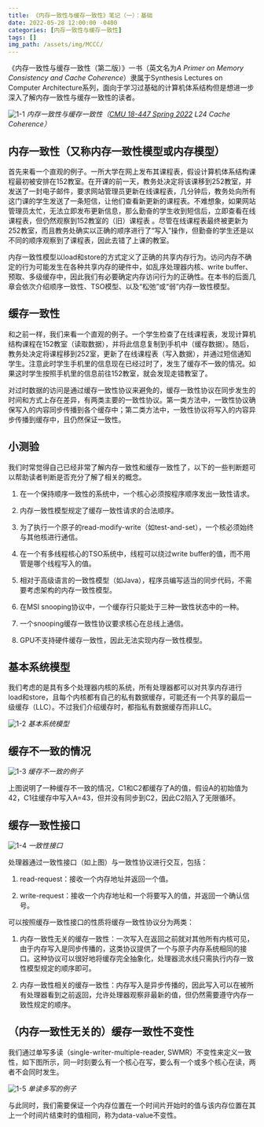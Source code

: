 ```yaml
---
title: 《内存一致性与缓存一致性》笔记（一）：基础
date: 2022-05-28 12:00:00 -0400
categories: [内存一致性与缓存一致性]
tags: []
img_path: /assets/img/MCCC/
---
```


《内存一致性与缓存一致性（第二版）》一书（英文名为*A Primer on Memory Consistency and Cache Coherence*）隶属于Synthesis Lectures on Computer Architecture系列，面向于学习过基础的计算机体系结构但是想进一步深入了解内存一致性与缓存一致性的读者。

![1-1](1-1.png)
_内存一致性与缓存一致性（[CMU 18-447 Spring 2022](http://users.ece.cmu.edu/~jhoe/doku/doku.php?id=18-447_course_schedule_spring_2022) L24 Cache Coherence）_

## 内存一致性（又称内存一致性模型或内存模型）

首先来看一个直观的例子。一所大学在网上发布其课程表，假设计算机体系结构课程最初被安排在152教室。在开课的前一天，教务处决定将该课移到252教室，并发送了一封电子邮件，要求网站管理员更新在线课程表，几分钟后，教务处向所有这门课的学生发送了一条短信，让他们查看新更新的课程表。不难想象，如果网站管理员太忙，无法立即发布更新信息，那么勤奋的学生收到短信后，立即查看在线课程表，但仍然观察到152教室的（旧）课程表 。尽管在线课程表最终被更新为252教室，而且教务处确实以正确的顺序进行了“写入”操作，但勤奋的学生还是以不同的顺序观察到了课程表，因此去错了上课的教室。

内存一致性模型以load和store的方式定义了正确的共享内存行为。访问内存不确定的行为可能发生在各种共享内存的硬件中，如乱序处理器内核、write buffer、预取、多级缓存中，因此我们有必要确定内存访问行为的正确性。在本书的后面几章会依次介绍顺序一致性、TSO模型、以及“松弛”或“弱”内存一致性模型。

## 缓存一致性

和之前一样，我们来看一个直观的例子。一个学生检查了在线课程表，发现计算机结构课程在152教室（读取数据），并将此信息复制到手机中（缓存数据）。随后，教务处决定将课程移到252室，更新了在线课程表（写入数据），并通过短信通知学生。注意此时学生手机里的信息现在已经过时了，发生了缓存不一致的情况。如果这时学生按照手机里的信息前往152教室，就会发现走错教室了。

对过时数据的访问是通过缓存一致性协议来避免的，缓存一致性协议在同步发生的时间和方式上存在差异，有两类主要的一致性协议。第一类方法中，一致性协议确保写入的内容同步传播到各个缓存中；第二类方法中，一致性协议将写入的内容异步传播到缓存中，且仍然保证一致性。

## 小测验

我们时常觉得自己已经非常了解内存一致性和缓存一致性了，以下的一些判断题可以帮助读者判断是否充分了解了相关的概念。

1. 在一个保持顺序一致性的系统中，一个核心必须按程序顺序发出一致性请求。

1. 内存一致性模型规定了缓存一致性请求的合法顺序。

1. 为了执行一个原子的read-modify-write（如test-and-set），一个核必须始终与其他核进行通信。

1. 在一个有多线程核心的TSO系统中，线程可以绕过write buffer的值，而不用管是哪个线程写入的值。

1. 相对于高级语言的一致性模型（如Java），程序员编写适当的同步代码，不需要考虑架构的内存一致性模型。

1. 在MSI snooping协议中，一个缓存行只能处于三种一致性状态中的一种。

1. 一个snooping缓存一致性协议要求核心在总线上通信。

1. GPU不支持硬件缓存一致性，因此无法实现内存一致性模型。

## 基本系统模型

我们考虑的是具有多个处理器内核的系统，所有处理器都可以对共享内存进行load和store，且每个内核都有自己的私有数据缓存，可能还有一个共享的最后一级缓存（LLC）。不过我们介绍缓存时，都指私有数据缓存而非LLC。

![1-2](1-2.png)
_基本系统模型_

## 缓存不一致的情况

![1-3](1-3.png)
_缓存不一致的例子_

上图说明了一种缓存不一致的情况，C1和C2都缓存了A的值，假设A的初始值为42，C1往缓存中写入A=43，但并没有同步到C2，因此C2陷入了无限循环。

## 缓存一致性接口

![1-4](1-4.png)
_一致性接口_

处理器通过一致性接口（如上图）与一致性协议进行交互，包括：

1. read-request：接收一个内存地址并返回一个值。

1. write-request：接收一个内存地址和一个将要写入的值，并返回一个确认信号。

可以按照缓存一致性接口的性质将缓存一致性协议分为两类：

1. 内存一致性无关的缓存一致性：一次写入在返回之前就对其他所有内核可见，由于内存写入是同步传播的，这类协议提供了一个与原子内存系统相同的接口。这种协议可以很好地将缓存完全抽象化，处理器流水线只需执行内存一致性模型规定的顺序即可。

1. 内存一致性相关的缓存一致性：内存写入是异步传播的，因此写入可以在被所有处理器看到之前返回，允许处理器观察非最新的值，但仍然需要遵守内存一致性规定的顺序。

## （内存一致性无关的）缓存一致性不变性

我们通过单写多读（single-writer-multiple-reader, SWMR）不变性来定义一致性，如下图所示，同一时刻要么有一个核心在写，要么有一个或多个核心在读，两者不会同时发生。

![1-5](1-5.png)
_单读多写的例子_

与此同时，我们需要保证一个内存位置在一个时间片开始时的值与该内存位置在其上一个时间片结束时的值相同，称为data-value不变性。
